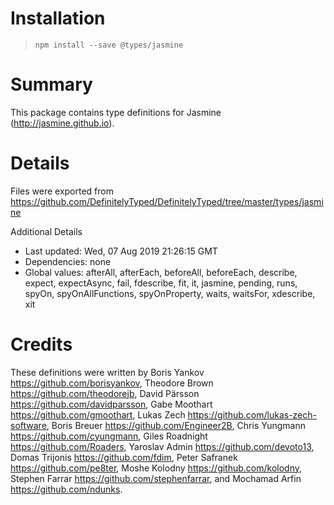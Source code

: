 # Installation
> `npm install --save @types/jasmine`

# Summary
This package contains type definitions for Jasmine (http://jasmine.github.io).

# Details
Files were exported from https://github.com/DefinitelyTyped/DefinitelyTyped/tree/master/types/jasmine

Additional Details
 * Last updated: Wed, 07 Aug 2019 21:26:15 GMT
 * Dependencies: none
 * Global values: afterAll, afterEach, beforeAll, beforeEach, describe, expect, expectAsync, fail, fdescribe, fit, it, jasmine, pending, runs, spyOn, spyOnAllFunctions, spyOnProperty, waits, waitsFor, xdescribe, xit

# Credits
These definitions were written by Boris Yankov <https://github.com/borisyankov>, Theodore Brown <https://github.com/theodorejb>, David Pärsson <https://github.com/davidparsson>, Gabe Moothart <https://github.com/gmoothart>, Lukas Zech <https://github.com/lukas-zech-software>, Boris Breuer <https://github.com/Engineer2B>, Chris Yungmann <https://github.com/cyungmann>, Giles Roadnight <https://github.com/Roaders>, Yaroslav Admin <https://github.com/devoto13>, Domas Trijonis <https://github.com/fdim>, Peter Safranek <https://github.com/pe8ter>, Moshe Kolodny <https://github.com/kolodny>, Stephen Farrar <https://github.com/stephenfarrar>, and Mochamad Arfin <https://github.com/ndunks>.
